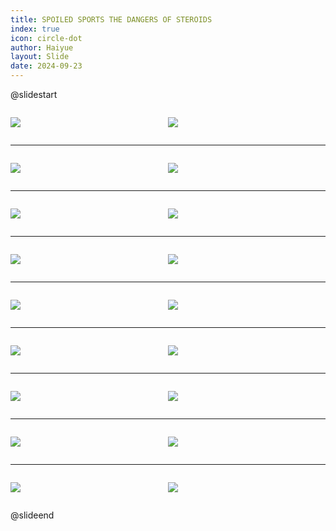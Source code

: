 ```yaml
---
title: SPOILED SPORTS THE DANGERS OF STEROIDS
index: true
icon: circle-dot
author: Haiyue
layout: Slide
date: 2024-09-23
---
```

 
@slidestart

<div style="display:flex">
<div style="flex:1">

![](https://raw.githubusercontent.com/yclord/reading/refs/heads/master/english/Level-Y/SPOILED%20SPORTS%20THE%20DANGERS%20OF%20STEROIDS/001.webp)
</div>
<div style="flex:1">

![](https://raw.githubusercontent.com/yclord/reading/refs/heads/master/english/Level-Y/SPOILED%20SPORTS%20THE%20DANGERS%20OF%20STEROIDS/002.webp)
</div>
</div>

---

<div style="display:flex">
<div style="flex:1">

![](https://raw.githubusercontent.com/yclord/reading/refs/heads/master/english/Level-Y/SPOILED%20SPORTS%20THE%20DANGERS%20OF%20STEROIDS/003.webp)
</div>
<div style="flex:1">

![](https://raw.githubusercontent.com/yclord/reading/refs/heads/master/english/Level-Y/SPOILED%20SPORTS%20THE%20DANGERS%20OF%20STEROIDS/004.webp)
</div>
</div>

---

<div style="display:flex">
<div style="flex:1">

![](https://raw.githubusercontent.com/yclord/reading/refs/heads/master/english/Level-Y/SPOILED%20SPORTS%20THE%20DANGERS%20OF%20STEROIDS/005.webp)
</div>
<div style="flex:1">

![](https://raw.githubusercontent.com/yclord/reading/refs/heads/master/english/Level-Y/SPOILED%20SPORTS%20THE%20DANGERS%20OF%20STEROIDS/006.webp)
</div>
</div>

---

<div style="display:flex">
<div style="flex:1">

![](https://raw.githubusercontent.com/yclord/reading/refs/heads/master/english/Level-Y/SPOILED%20SPORTS%20THE%20DANGERS%20OF%20STEROIDS/007.webp)
</div>
<div style="flex:1">

![](https://raw.githubusercontent.com/yclord/reading/refs/heads/master/english/Level-Y/SPOILED%20SPORTS%20THE%20DANGERS%20OF%20STEROIDS/008.webp)
</div>
</div>

---

<div style="display:flex">
<div style="flex:1">

![](https://raw.githubusercontent.com/yclord/reading/refs/heads/master/english/Level-Y/SPOILED%20SPORTS%20THE%20DANGERS%20OF%20STEROIDS/009.webp)
</div>
<div style="flex:1">

![](https://raw.githubusercontent.com/yclord/reading/refs/heads/master/english/Level-Y/SPOILED%20SPORTS%20THE%20DANGERS%20OF%20STEROIDS/010.webp)
</div>
</div>

---

<div style="display:flex">
<div style="flex:1">

![](https://raw.githubusercontent.com/yclord/reading/refs/heads/master/english/Level-Y/SPOILED%20SPORTS%20THE%20DANGERS%20OF%20STEROIDS/011.webp)
</div>
<div style="flex:1">

![](https://raw.githubusercontent.com/yclord/reading/refs/heads/master/english/Level-Y/SPOILED%20SPORTS%20THE%20DANGERS%20OF%20STEROIDS/012.webp)
</div>
</div>

---

<div style="display:flex">
<div style="flex:1">

![](https://raw.githubusercontent.com/yclord/reading/refs/heads/master/english/Level-Y/SPOILED%20SPORTS%20THE%20DANGERS%20OF%20STEROIDS/013.webp)
</div>
<div style="flex:1">

![](https://raw.githubusercontent.com/yclord/reading/refs/heads/master/english/Level-Y/SPOILED%20SPORTS%20THE%20DANGERS%20OF%20STEROIDS/014.webp)
</div>
</div>

---

<div style="display:flex">
<div style="flex:1">

![](https://raw.githubusercontent.com/yclord/reading/refs/heads/master/english/Level-Y/SPOILED%20SPORTS%20THE%20DANGERS%20OF%20STEROIDS/015.webp)
</div>
<div style="flex:1">

![](https://raw.githubusercontent.com/yclord/reading/refs/heads/master/english/Level-Y/SPOILED%20SPORTS%20THE%20DANGERS%20OF%20STEROIDS/016.webp)
</div>
</div>

---

<div style="display:flex">
<div style="flex:1">

![](https://raw.githubusercontent.com/yclord/reading/refs/heads/master/english/Level-Y/SPOILED%20SPORTS%20THE%20DANGERS%20OF%20STEROIDS/017.webp)
</div>
<div style="flex:1">

![](https://raw.githubusercontent.com/yclord/reading/refs/heads/master/english/Level-Y/SPOILED%20SPORTS%20THE%20DANGERS%20OF%20STEROIDS/018.webp)
</div>
</div>

@slideend